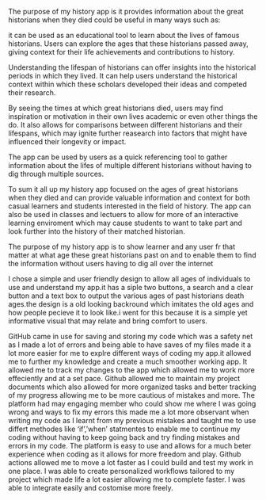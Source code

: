 The purpose of my history app is it provides information about the great historians when they died could be useful in many ways such as:

 it can be used as an educational tool to learn about the lives of famous historians. Users can explore the ages that these historians passed away, giving context for their life achievements and contributions to history.

Understanding the lifespan of historians can offer insights into the historical periods in which they lived. It can help users understand the historical context within which these scholars developed their ideas and competed their research.

By seeing the times at which great historians died, users may find inspiration or motivation in their own lives  academic or even other things the do. It also allows for comparisons between different historians and their lifespans, which may ignite further reasearch into factors that might have influenced their longevity or impact.

The app can be used by users as a quick referencing tool to gather information about the lifes of multiple different historians without having to dig through multiple sources.

To sum it all up my history app focused on the ages of great historians when they died and can provide valuable information and context for both casual learners and students interested in the field of history.
The app can also be used in classes and lectuers to allow for more of an interactive learning enviroment which may cause students to want to take part and look further into the history of their matched historian.

The purpose of my history app is to show learner and any user fr that matter at what age these great historians past on and to enable them to find the information without users having to dig all over the internet

I chose a simple and user friendly design to allow all ages of individuals to use and understand my app.it has a siple two buttons, a search and a clear button and a text box to output the various ages of past historians death ages.the design is a old looking backround which imitates the old ages and how people pecieve it to look like.i went for this because it is a simple yet informative visual that may relate and bring comfort to users.

GitHub came in use for saving and storing my code which was a safety net as I made a lot of errors and being able to have saves of my files made it a lot more easier for me to explre different ways of coding my app.it allowed me to further my knowledge and create a much smoother working app.
It allowed me to track my changes to the app which allowed me to work more effeciently and at a set pace.
Github allowed me to maintain my project documents which also allowed for more organized tasks and better tracking of my progress allowing me to be more cautious of mistakes and more.
The platform had may engaging member who could show me where I was going wrong and ways to fix my errors this made me a lot more observant when writing my code as I learnt from my previous mistakes and taught me to use differt methodes like ‘if’,’when’ statmentes to enable me to continue my coding without having to keep going back and try finding mistakes and errors in my code.
The platform is easy to use and allows for a much beter experience when coding as it allows for more freedom and play.
Github actions allowed me to move a lot faster as I could build and test my work in one place.
I was able to create personalized workflows tailored to my project which made life a lot easier allowing me to complete faster.
I was able to integrate easily and costomise more freely. 

